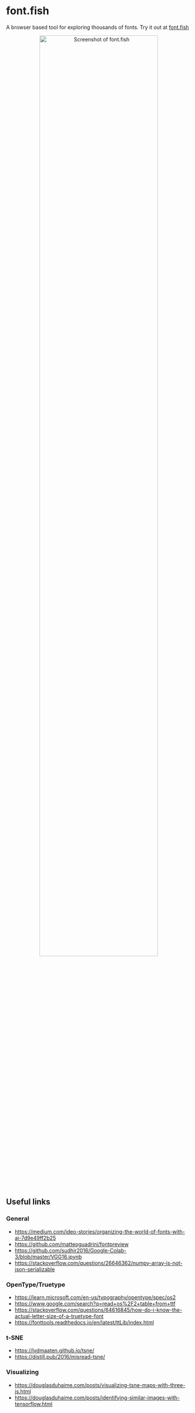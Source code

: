 # font.fish

A browser based tool for exploring thousands of fonts. Try it out at [font.fish](https://font.fish/)

<p align="center"><img width="80%" alt="Screenshot of font.fish" src="https://user-images.githubusercontent.com/16364865/236711588-0aa75f9b-7fc7-4e90-bffa-2a40667abf22.png"></p>

## Useful links

### General
* https://medium.com/ideo-stories/organizing-the-world-of-fonts-with-ai-7d9e49ff2b25
* https://github.com/matteoguadrini/fontpreview
* https://github.com/sudhir2016/Google-Colab-3/blob/master/VGG16.ipynb
* https://stackoverflow.com/questions/26646362/numpy-array-is-not-json-serializable

### OpenType/Truetype
* https://learn.microsoft.com/en-us/typography/opentype/spec/os2
* https://www.google.com/search?q=read+os%2F2+table+from+ttf
* https://stackoverflow.com/questions/64616845/how-do-i-know-the-actual-letter-size-of-a-truetype-font
* https://fonttools.readthedocs.io/en/latest/ttLib/index.html

### t-SNE
* https://lvdmaaten.github.io/tsne/
* https://distill.pub/2016/misread-tsne/

### Visualizing
* https://douglasduhaime.com/posts/visualizing-tsne-maps-with-three-js.html
* https://douglasduhaime.com/posts/identifying-similar-images-with-tensorflow.html
